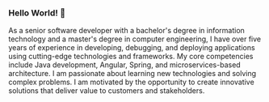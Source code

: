 ### Hello World! 👋

<!--
**vivekkchaugule/vivekkchaugule** is a ✨ _special_ ✨ repository because its `README.md` (this file) appears on your GitHub profile.

Here are some ideas to get you started:

- 🔭 I’m currently working on ...
- 🌱 I’m currently learning ...
- 👯 I’m looking to collaborate on ...
- 🤔 I’m looking for help with ...
- 💬 Ask me about ...
- 📫 How to reach me: ...
- 😄 Pronouns: ...
- ⚡ Fun fact: ...
-->
As a senior software developer with a bachelor's degree in information technology and a master's degree in computer engineering, I have over five years of experience in developing, debugging, and deploying applications using cutting-edge technologies and frameworks.
My core competencies include Java development, Angular, Spring, and microservices-based architecture. I am passionate about learning new technologies and solving complex problems. I am motivated by the opportunity to create innovative solutions that deliver value to customers and stakeholders.
